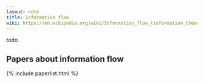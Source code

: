 ```yaml
---
layout: note
title: Information flow
wiki: https://en.wikipedia.org/wiki/Information_flow_(information_theory)
---
```


todo

## Papers about information flow

{% include paperlist.html %}

